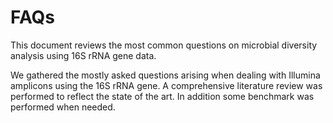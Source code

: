# FAQs

This document reviews the most common questions on microbial diversity analysis using 16S rRNA gene data.

We gathered the mostly asked questions arising when dealing with Illumina amplicons using the 16S rRNA gene. 
A comprehensive literature review was performed to reflect the state of the art. 
In addition some benchmark was performed when needed.

